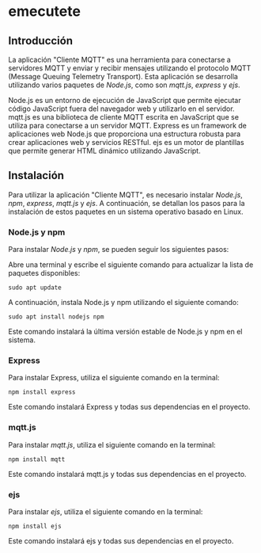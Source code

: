 # emecutete

## Introducción

La aplicación "Cliente MQTT" es una herramienta para conectarse a servidores MQTT y enviar y recibir mensajes utilizando el protocolo MQTT (Message Queuing Telemetry Transport). Esta aplicación se desarrolla utilizando varios paquetes de *Node.js*, como son *mqtt.js*, *express* y *ejs*.

Node.js es un entorno de ejecución de JavaScript que permite ejecutar código JavaScript fuera del navegador web y utilizarlo en el servidor.
mqtt.js es una biblioteca de cliente MQTT escrita en JavaScript que se utiliza para conectarse a un servidor MQTT.
Express es un framework de aplicaciones web Node.js que proporciona una estructura robusta para crear aplicaciones web y servicios RESTful.
ejs es un motor de plantillas que permite generar HTML dinámico utilizando JavaScript.

## Instalación

Para utilizar la aplicación "Cliente MQTT", es necesario instalar *Node.js*, *npm*, *express*, *mqtt.js* y *ejs*. A continuación, se detallan los pasos para la instalación de estos paquetes en un sistema operativo basado en Linux.

### Node.js y npm

Para instalar *Node.js* y *npm*, se pueden seguir los siguientes pasos:

Abre una terminal y escribe el siguiente comando para actualizar la lista de paquetes disponibles:

```
sudo apt update
```

A continuación, instala Node.js y npm utilizando el siguiente comando:
```
sudo apt install nodejs npm
```
Este comando instalará la última versión estable de Node.js y npm en el sistema.

### Express
Para instalar Express, utiliza el siguiente comando en la terminal:

```
npm install express
```
Este comando instalará Express y todas sus dependencias en el proyecto.


### mqtt.js

Para instalar *mqtt.js*, utiliza el siguiente comando en la terminal:
```
npm install mqtt
 ```
 
Este comando instalará mqtt.js y todas sus dependencias en el proyecto.

### ejs

Para instalar *ejs*, utiliza el siguiente comando en la terminal:
```
npm install ejs
```
Este comando instalará ejs y todas sus dependencias en el proyecto.
